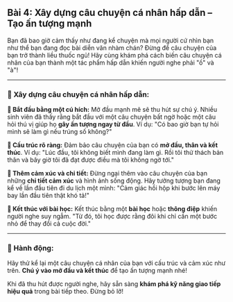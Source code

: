 ## Bài 4: Xây dựng câu chuyện cá nhân hấp dẫn – Tạo ấn tượng mạnh

Bạn đã bao giờ cảm thấy như đang kể chuyện mà mọi người cứ nhìn bạn như thể bạn đang đọc bài diễn văn nhàm chán? Đừng để câu chuyện của bạn trở thành liều thuốc ngủ! Hãy cùng khám phá cách biến câu chuyện cá nhân của bạn thành một tác phẩm hấp dẫn khiến người nghe phải "ồ" và "à"!

---

### 📌 Xây dựng câu chuyện cá nhân hấp dẫn:

**🔹 Bắt đầu bằng một cú hích:**
Mở đầu mạnh mẽ sẽ thu hút sự chú ý. Nhiều sinh viên đã thấy rằng bắt đầu với một câu chuyện bất ngờ hoặc một câu hỏi thú vị giúp họ **gây ấn tượng ngay từ đầu**. Ví dụ: "Có bao giờ bạn tự hỏi mình sẽ làm gì nếu trúng số không?"

**🔹 Cấu trúc rõ ràng:**
Đảm bảo câu chuyện của bạn có **mở đầu, thân và kết thúc**. Ví dụ: "Lúc đầu, tôi không biết mình đang làm gì. Rồi tôi thử thách bản thân và bây giờ tôi đã đạt được điều mà tôi không ngờ tới."

**🔹 Thêm cảm xúc và chi tiết:**
Đừng ngại thêm vào câu chuyện của bạn những **chi tiết cảm xúc** và hình ảnh sống động. Hãy tưởng tượng bạn đang kể về lần đầu tiên đi du lịch một mình: "Cảm giác hồi hộp khi bước lên máy bay lần đầu tiên thật khó tả!"

**🔹 Kết thúc với bài học:**
Kết thúc bằng một **bài học** hoặc **thông điệp** khiến người nghe suy ngẫm. "Từ đó, tôi học được rằng đôi khi chỉ cần một bước nhỏ để thay đổi cả cuộc đời."

---

### 🚀 Hành động:

Hãy thử kể lại một câu chuyện cá nhân của bạn với cấu trúc và cảm xúc như trên. **Chú ý vào mở đầu và kết thúc** để tạo ấn tượng mạnh nhé!

Khi đã thu hút được người nghe, hãy sẵn sàng **khám phá kỹ năng giao tiếp hiệu quả** trong bài tiếp theo. Đừng bỏ lỡ!